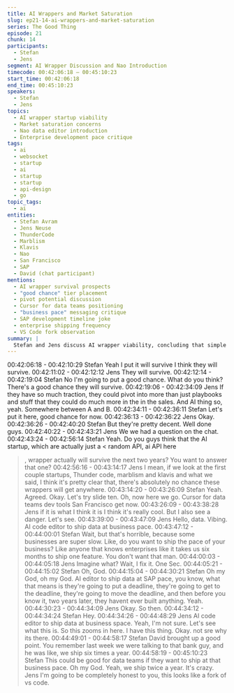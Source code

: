 ```yaml
---
title: AI Wrappers and Market Saturation
slug: ep21-14-ai-wrappers-and-market-saturation
series: The Good Thing
episode: 21
chunk: 14
participants:
  - Stefan
  - Jens
segment: AI Wrapper Discussion and Nao Introduction
timecode: 00:42:06:18 – 00:45:10:23
start_time: 00:42:06:18
end_time: 00:45:10:23
speakers:
  - Stefan
  - Jens
topics:
  - AI wrapper startup viability
  - Market saturation concerns
  - Nao data editor introduction
  - Enterprise development pace critique
tags:
  - ai
  - websocket
  - startup
  - ai
  - startup
  - startup
  - api-design
  - go
topic_tags:
  - ai
entities:
  - Stefan Avram
  - Jens Neuse
  - ThunderCode
  - Marblism
  - Klavis
  - Nao
  - San Francisco
  - SAP
  - David (chat participant)
mentions:
  - AI wrapper survival prospects
  - "good chance" tier placement
  - pivot potential discussion
  - Cursor for data teams positioning
  - "business pace" messaging critique
  - SAP development timeline joke
  - enterprise shipping frequency
  - VS Code fork observation
summary: |
  Stefan and Jens discuss AI wrapper viability, concluding that simple wrappers like ThunderCode, Marblism, and Klavis have "absolutely no chance" of success. They transition to Nao, a "Cursor for data teams" from San Francisco, immediately critiquing the "ship data at business pace" messaging as problematic since enterprises are notoriously slow, joking about SAP-pace development taking years without delivery.
---
```


00:42:06:18 - 00:42:10:29
Stefan
Yeah I put it will survive I think they will survive.
00:42:11:02 - 00:42:12:12
Jens
They will survive.
00:42:12:14 - 00:42:19:04
Stefan
No I'm going to put a good chance. What do you think? There's a good chance they will survive.
00:42:19:06 - 00:42:34:09
Jens
If they have so much traction, they could pivot into more than just playbooks and stuff that they
could do much more in the in the sales. And AI thing so, yeah. Somewhere between A and B.
00:42:34:11 - 00:42:36:11
Stefan
Let's put it here, good chance for now.
00:42:36:13 - 00:42:36:22
Jens
Okay.
00:42:36:26 - 00:42:40:20
Stefan
But they're pretty decent. Well done guys.
00:42:40:22 - 00:42:43:21
Jens
We we had a question on the chat.
00:42:43:24 - 00:42:56:14
Stefan
Yeah. Do you guys think that the AI startup, which are actually just a < random API, ai API here
>, wrapper actually will survive the next two years? You want to answer that one?
00:42:56:16 - 00:43:14:17
Jens
I mean, if we look at the first couple startups, Thunder code, marblism and klavis and what we
said, I think it's pretty clear that, there's absolutely no chance these wrappers will get anywhere.
00:43:14:20 - 00:43:26:09
Stefan
Yeah. Agreed. Okay. Let's try slide ten. Oh, now here we go. Cursor for data teams dev tools
San Francisco get now.
00:43:26:09 - 00:43:38:28
Jens
if it is what I think it is I think it's really cool. But I also see a danger. Let's see.
00:43:39:00 - 00:43:47:09
Jens
Hello, data. Vibing. AI code editor to ship data at business pace.
00:43:47:12 - 00:44:00:01
Stefan
Wait, but that's horrible, because some businesses are super slow. Like, do you want to ship the
pace of your business? Like anyone that knows enterprises like it takes us six months to ship
one feature. You don't want that man.
00:44:00:03 - 00:44:05:18
Jens
Imagine what? Wait, I fix it. One Sec.
00:44:05:21 - 00:44:15:02
Stefan
Oh, God.
00:44:15:04 - 00:44:30:21
Stefan
Oh my God, oh my God. AI editor to ship data at SAP pace, you know, what that means is
they're going to put a deadline, they're going to get to the deadline, they're going to move the
deadline, and then before you know it, two years later, they havent ever built anything. Yeah.
00:44:30:23 - 00:44:34:09
Jens
Okay. So then.
00:44:34:12 - 00:44:34:24
Stefan
Hey.
00:44:34:26 - 00:44:48:29
Jens
AI code editor to ship data at business space. Yeah, I'm not sure. Let's see what this is. So this
zooms in here. I have this thing. Okay. not sre why its there.
00:44:49:01 - 00:44:58:17
Stefan
David brought up a good point. You remember last week we were talking to that bank guy, and
he was like, we ship six times a year.
00:44:58:19 - 00:45:10:23
Stefan
This could be good for data teams if they want to ship at that business pace. Oh my God. Yeah,
we ship twice a year. It's crazy. Jens I'm going to be completely honest to you, this looks like a
fork of vs code.